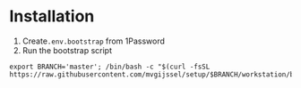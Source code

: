 # Installation

1. Create`.env.bootstrap` from 1Password
2. Run the bootstrap script

```
export BRANCH='master'; /bin/bash -c "$(curl -fsSL https://raw.githubusercontent.com/mvgijssel/setup/$BRANCH/workstation/bootstrap.sh)"
```
